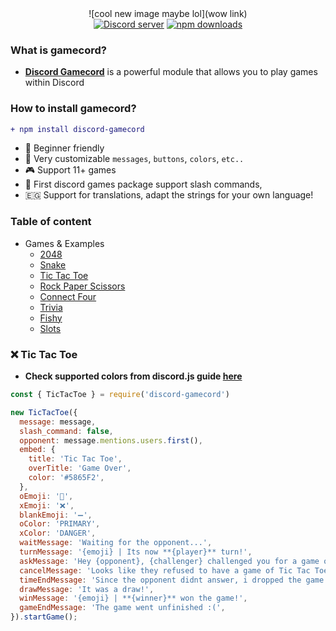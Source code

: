 <div align="center">
![cool new image maybe lol](wow link)
</br>
<a href="https://discord.gg/invite/GaczkwfgV9"><img src="https://img.shields.io/discord/800631529351938089?style=for-the-badge&color=5865F2&logo=discord&logoColor=white&label=Aniket" alt="Discord server" /></a>
    <a href="https://www.npmjs.com/package/discord-gamecord"><img src="https://img.shields.io/npm/dt/discord-gamecord.svg?maxAge=3600&color=CC3534&style=for-the-badge&logo=npm" alt="npm downloads" /></a>
</div>

### What is gamecord?
- [**Discord Gamecord**](https://discord.gg/invite/GaczkwfgV9) is a powerful module that allows you to play games within Discord

### How to install gamecord?
```diff
+ npm install discord-gamecord
````

- 🤩 Beginner friendly
- 🎨 Very customizable `messages`, `buttons`, `colors`, `etc..`
- 🎮 Support 11+ games
- 📎 First discord games package support slash commands,
- 🇪🇬 Support for translations, adapt the strings for your own language!

### Table of content
- Games & Examples
  - [2048](#2048)
  - [Snake](#snake)
  - [Tic Tac Toe](#tictactoe)
  - [Rock Paper Scissors](#rockpaperscissors-)
  - [Connect Four](#connectfour-)
  - [Trivia](#trivia-)
  - [Fishy](#fishy-)
  - [Slots](#slots)


### ❌ Tic Tac Toe
- **Check supported colors from discord.js guide [here](https://discordjs.guide/interactions/buttons.html#button-styles)**
```js
const { TicTacToe } = require('discord-gamecord')

new TicTacToe({
  message: message,
  slash_command: false,
  opponent: message.mentions.users.first(),
  embed: {
    title: 'Tic Tac Toe',
    overTitle: 'Game Over',
    color: '#5865F2',
  },
  oEmoji: '🔵',
  xEmoji: '❌',
  blankEmoji: '➖',
  oColor: 'PRIMARY',
  xColor: 'DANGER',
  waitMessage: 'Waiting for the opponent...',
  turnMessage: '{emoji} | Its now **{player}** turn!',
  askMessage: 'Hey {opponent}, {challenger} challenged you for a game of Tic Tac Toe!',
  cancelMessage: 'Looks like they refused to have a game of Tic Tac Toe. \:(',
  timeEndMessage: 'Since the opponent didnt answer, i dropped the game!',
  drawMessage: 'It was a draw!',
  winMessage: '{emoji} | **{winner}** won the game!',
  gameEndMessage: 'The game went unfinished :(',
}).startGame();
```
